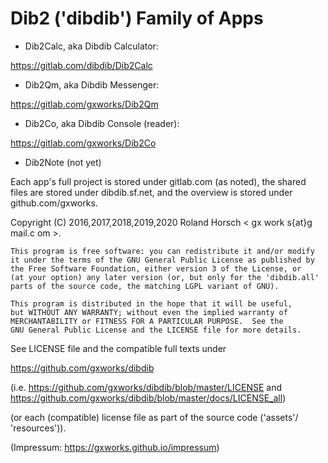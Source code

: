 # Dib2 ('dibdib') Family of Apps

- Dib2Calc, aka Dibdib Calculator:

https://gitlab.com/dibdib/Dib2Calc

- Dib2Qm, aka Dibdib Messenger:

https://gitlab.com/gxworks/Dib2Qm

- Dib2Co, aka Dibdib Console (reader):

https://gitlab.com/gxworks/Dib2Co

- Dib2Note (not yet)

Each app's full project is stored under gitlab.com (as noted), the shared files are
stored under dibdib.sf.net, and the overview is stored under github.com/gxworks.

Copyright (C) 2016,2017,2018,2019,2020  Roland Horsch < gx work s{at}g mail.c om >.

    This program is free software: you can redistribute it and/or modify
    it under the terms of the GNU General Public License as published by
    the Free Software Foundation, either version 3 of the License, or
    (at your option) any later version (or, but only for the 'dibdib.all'
    parts of the source code, the matching LGPL variant of GNU).

    This program is distributed in the hope that it will be useful,
    but WITHOUT ANY WARRANTY; without even the implied warranty of
    MERCHANTABILITY or FITNESS FOR A PARTICULAR PURPOSE.  See the
    GNU General Public License and the LICENSE file for more details.

See LICENSE file and the compatible full texts under

https://github.com/gxworks/dibdib

(i.e. https://github.com/gxworks/dibdib/blob/master/LICENSE
and
https://github.com/gxworks/dibdib/blob/master/docs/LICENSE_all)

(or each (compatible) license file as part of the source code ('assets'/ 'resources')). 

(Impressum: https://gxworks.github.io/impressum)

